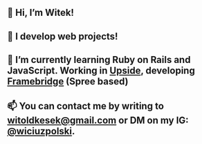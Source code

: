 ## 👋 Hi, I’m Witek!
## 👀 I develop web projects! 
## 🌱 I’m currently learning Ruby on Rails and JavaScript. Working in [Upside](www.upsidelab.io), developing [Framebridge](framebridge.com) (Spree based)
## 📫 You can contact me by writing to witoldkesek@gmail.com or DM on my IG: [@wiciuzpolski](https://www.instagram.com/wiciuzpolski).

<!---
witoldkesek/witoldkesek is a ✨ special ✨ repository because its `README.md` (this file) appears on your GitHub profile.
You can click the Preview link to take a look at your changes.
--->

